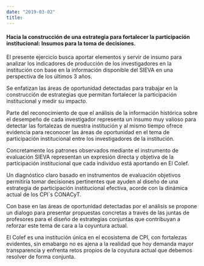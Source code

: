 ```yaml
---
date: "2019-03-02"
title: 
---
```




#### Hacia la construcción de una estrategia para fortalecer la participación institucional: Insumos para la toma de decisiones.

<p align="justify">

El presente ejercicio busca aportar elementos y servir de insumo para analizar los indicadores de producción de los investigadores en la institución con base en la información disponible del SIEVA en una perspectiva  de los últimos 3 años.
</p>


<p align="justify">

Se enfatizan las áreas de oportunidad detectadas para trabajar en la construcción de estrategias que permitan fortalecer la participación institucional y medir su impacto.

</p>



<p align="justify">

Parte del reconocimiento de que el análisis de la información histórica sobre el desempeño de cada investigador representa un insumo muy valioso para detectar las fortalezas de nuestra institución y al mismo tiempo ofrece evidencia para reconocer las áreas de oportunidad en el tema de participación institucional entre los investigadores de la institución.

</p>


<p align="justify">

Concretamente los patrones observados mediante el instrumento de evaluación SIEVA representan un expresión directa y objetiva de la participación institucional que cada individuo está aportando en El Colef.
</p>



<p align="justify">

Un diagnóstico claro basado en instrumentos de evaluación objetivos permitiría tomar decisiones pertinentes que ayuden al diseño de una estrategia de participación institucional efectiva, acorde con la  dinámica actual de los CPI´s CONACyT. 
</p>



<p align="justify">

Con base en las áreas de oportunidad detectadas por el análisis se propone un dialogo para presentar propuestas concretas a través de las juntas de profesores para el diseño de estrategias conjuntas que contribuyan a reforzar este tema de cara a la coyuntura actual.

El Colef es una institución única en el ecosistema de CPI, con fortalezas evidentes, sin emabargo no es ajena a la realidad que hoy demanda mayor transparencia  y  enfrenta retos propios de la coyutura actual que debemos resolver de forma conjunta. 
</p>

